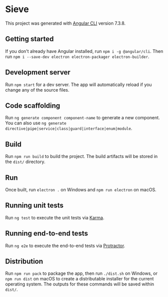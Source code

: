 # Sieve

This project was generated with [Angular CLI](https://github.com/angular/angular-cli) version 7.3.8.

## Getting started
If you don't already have Angular installed, run `npm i -g @angular/cli`. Then run `npm i --save-dev electron electron-packager electron-builder`.

## Development server

Run `npm start` for a dev server. The app will automatically reload if you change any of the source files.

## Code scaffolding

Run `ng generate component component-name` to generate a new component. You can also use `ng generate directive|pipe|service|class|guard|interface|enum|module`.

## Build

Run `npm run build` to build the project. The build artifacts will be stored in the `dist/` directory.

## Run

Once built, run `electron .` on Windows and `npm run electron` on macOS.

## Running unit tests

Run `ng test` to execute the unit tests via [Karma](https://karma-runner.github.io).

## Running end-to-end tests

Run `ng e2e` to execute the end-to-end tests via [Protractor](http://www.protractortest.org/).

## Distribution

Run `npm run pack` to package the app, then run `./dist.sh` on Windows, or `npm run dist` on macOS to create a distributable installer for the current operating system. The outputs for these commands will be saved within `dist/`.